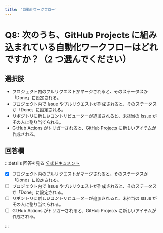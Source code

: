 ```yaml
---
title: '自動化ワークフロー'
---
```


# Q8: 次のうち、GitHub Projects に組み込まれている自動化ワークフローはどれですか？（2 つ選んでください）

## 選択肢

- プロジェクト内のプルリクエストがマージされると、そのステータスが「Done」に設定される。
- プロジェクト内で Issue やプルリクエストが作成されると、そのステータスが「Done」に設定される。
- リポジトリに新しいコントリビューターが追加されると、未担当の Issue がその人に割り当てられる。
- GitHub Actions がトリガーされると、GitHub Projects に新しいアイテムが作成される。

## 回答欄

:::details 回答を見る
[公式ドキュメント](https://docs.github.com/ja/issues/planning-and-tracking-with-projects/automating-your-project/using-the-built-in-automations)

- [x] プロジェクト内のプルリクエストがマージされると、そのステータスが「Done」に設定される。
- [ ] プロジェクト内で Issue やプルリクエストが作成されると、そのステータスが「Done」に設定される。
- [ ] リポジトリに新しいコントリビューターが追加されると、未担当の Issue がその人に割り当てられる。
- [ ] GitHub Actions がトリガーされると、GitHub Projects に新しいアイテムが作成される。

:::
